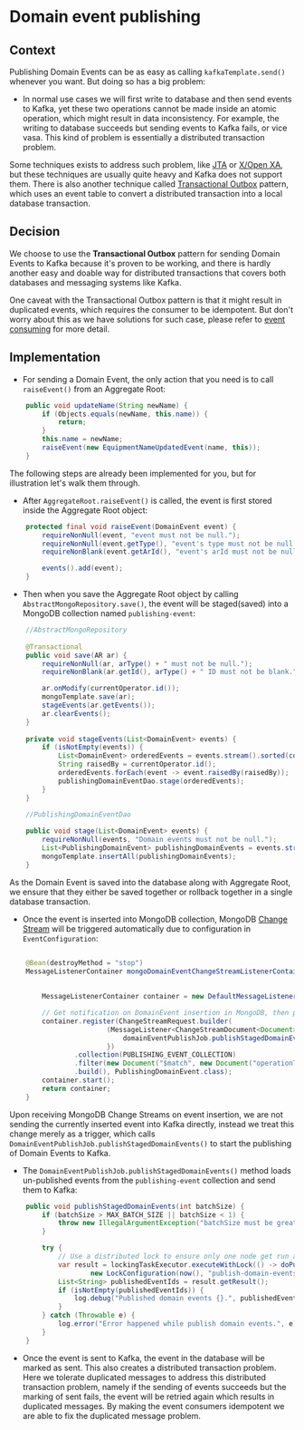 # Domain event publishing

## Context

Publishing Domain Events can be as easy as calling `kafkaTemplate.send()` whenever you want. But doing so has a big
problem:

- In normal use cases we will first write to database and then send events to Kafka, yet these two operations cannot be
  made inside an atomic operation, which might
  result in data inconsistency. For example, the writing to database succeeds but sending events to Kafka fails, or vice
  vasa. This kind of problem is essentially a distributed transaction problem.

Some techniques exists to address such problem, like [JTA](http://en.wikipedia.org/wiki/Jakarta_Transactions)
or [X/Open XA](https://en.wikipedia.org/wiki/X/Open_XA), but these techniques are usually quite heavy and Kafka does not
support them. There is also another technique
called [Transactional Outbox](https://microservices.io/patterns/data/transactional-outbox.html) pattern, which uses an
event table to convert a distributed transaction into a local database transaction.

## Decision

We choose to use the **Transactional Outbox** pattern for sending Domain Events to Kafka because it's proven to be
working,
and
there is hardly another easy and doable way for distributed transactions that covers both databases and messaging
systems
like Kafka.

One caveat with the Transactional Outbox pattern is that it might result in duplicated events, which requires the
consumer to be idempotent. But don't worry about this as we have solutions for such case, please
refer to [event consuming](./009_event_consuming.md) for more detail.

## Implementation

- For sending a Domain Event, the only action that you need is to call `raiseEvent()` from an Aggregate Root:

```java
    public void updateName(String newName) {
        if (Objects.equals(newName, this.name)) {
            return;
        }
        this.name = newName;
        raiseEvent(new EquipmentNameUpdatedEvent(name, this));
    }
```

The following steps are already been implemented for you, but for illustration let's walk them through.

- After `AggregateRoot.raiseEvent()` is called, the event is first stored inside the Aggregate Root object:

```java
    protected final void raiseEvent(DomainEvent event) {
        requireNonNull(event, "event must not be null.");
        requireNonNull(event.getType(), "event's type must not be null.");
        requireNonBlank(event.getArId(), "event's arId must not be null.");

        events().add(event);
    }
```

- Then when you save the Aggregate Root object by calling `AbstractMongoRepository.save()`, the event will be
  staged(saved) into a MongoDB collection named `publishing-event`:

```java
    //AbstractMongoRepository
    
    @Transactional
    public void save(AR ar) {
        requireNonNull(ar, arType() + " must not be null.");
        requireNonBlank(ar.getId(), arType() + " ID must not be blank.");

        ar.onModify(currentOperator.id());
        mongoTemplate.save(ar);
        stageEvents(ar.getEvents());
        ar.clearEvents();
    }
    
    private void stageEvents(List<DomainEvent> events) {
        if (isNotEmpty(events)) {
            List<DomainEvent> orderedEvents = events.stream().sorted(comparing(DomainEvent::getRaisedAt)).toList();
            String raisedBy = currentOperator.id();
            orderedEvents.forEach(event -> event.raisedBy(raisedBy));
            publishingDomainEventDao.stage(orderedEvents);
        }
    }
```

```java
    //PublishingDomainEventDao
    
    public void stage(List<DomainEvent> events) {
        requireNonNull(events, "Domain events must not be null.");
        List<PublishingDomainEvent> publishingDomainEvents = events.stream().map(PublishingDomainEvent::new).toList();
        mongoTemplate.insertAll(publishingDomainEvents);
    }
```

As the Domain Event is saved into the database along with Aggregate Root, we ensure that they either be saved together
or rollback together in a single database transaction.

- Once the event is inserted into MongoDB collection,
  MongoDB [Change Stream](https://www.mongodb.com/docs/manual/changestreams/) will be triggered automatically due to
  configuration in `EventConfiguration`:

```java

    @Bean(destroyMethod = "stop")
    MessageListenerContainer mongoDomainEventChangeStreamListenerContainer(MongoTemplate mongoTemplate,
                                                                           TaskExecutor taskExecutor,
                                                                           DomainEventPublishJob domainEventPublishJob) {
        MessageListenerContainer container = new DefaultMessageListenerContainer(mongoTemplate, taskExecutor);

        // Get notification on DomainEvent insertion in MongoDB, then publish staged Domain Events to messaging middleware such as Kafka
        container.register(ChangeStreamRequest.builder(
                        (MessageListener<ChangeStreamDocument<Document>, PublishingDomainEvent>) message -> {
                            domainEventPublishJob.publishStagedDomainEvents(100);
                        })
                .collection(PUBLISHING_EVENT_COLLECTION)
                .filter(new Document("$match", new Document("operationType", OperationType.INSERT.getValue())))
                .build(), PublishingDomainEvent.class);
        container.start();
        return container;
    }
```

Upon receiving MongoDB Change Streams on event insertion, we are not sending the currently inserted event into Kafka
directly, instead we
treat this change merely as a trigger, which calls `DomainEventPublishJob.publishStagedDomainEvents()` to start the
publishing of Domain Events to Kafka.

- The `DomainEventPublishJob.publishStagedDomainEvents()` method loads un-published events from the `publishing-event`
  collection and send them to Kafka:

```java
    public void publishStagedDomainEvents(int batchSize) {
        if (batchSize > MAX_BATCH_SIZE || batchSize < 1) {
            throw new IllegalArgumentException("batchSize must be greater than or equal to 1 and less than 500.");
        }

        try {
            // Use a distributed lock to ensure only one node get run as a time, otherwise it may easily result in duplicated events
            var result = lockingTaskExecutor.executeWithLock(() -> doPublishStagedDomainEvents(batchSize),
                    new LockConfiguration(now(), "publish-domain-events", ofMinutes(1), ofMillis(1)));
            List<String> publishedEventIds = result.getResult();
            if (isNotEmpty(publishedEventIds)) {
                log.debug("Published domain events {}.", publishedEventIds);
            }
        } catch (Throwable e) {
            log.error("Error happened while publish domain events.", e);
        }
    }
```

- Once the event is sent to Kafka, the event in the database will be marked as sent. This also creates a distributed
  transaction problem. Here we tolerate duplicated messages to address this distributed transaction problem, namely if
  the sending of events succeeds but the marking of sent fails, the event will be retried again which results in
  duplicated messages. By making the event consumers idempotent we are able to fix the duplicated message problem.
